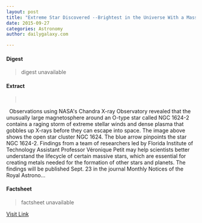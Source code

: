 ```yaml
---
layout: post
title: "Extreme Star Discovered --Brightest in the Universe With a Massive Magnetic Field"
date: 2015-09-27
categories: Astronomy
author: dailygalaxy.com

---
```



#### Digest
>digest unavailable

#### Extract
>       Observations using NASA's Chandra X-ray Observatory revealed that the unusually large magnetosphere around an O-type star called NGC 1624-2 contains a raging storm of extreme stellar winds and dense plasma that gobbles up X-rays before they can escape into space. The image above shows the open star cluster NGC 1624. The blue arrow pinpoints the star NGC 1624-2. Findings from a team of researchers led by Florida Institute of Technology Assistant Professor Véronique Petit may help scientists better understand the lifecycle of certain massive stars, which are essential for creating metals needed for the formation of other stars and planets. The findings will be published Sept. 23 in the journal Monthly Notices of the Royal Astrono...

#### Factsheet
>factsheet unavailable

[Visit Link](http://www.dailygalaxy.com/my_weblog/2015/09/-extreme-star-discovered-brightest-in-the-universe-with-a-massive-magnetic-field.html)


